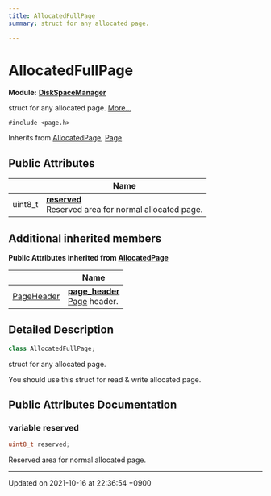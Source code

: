 ```yaml
---
title: AllocatedFullPage
summary: struct for any allocated page. 

---
```


# AllocatedFullPage

**Module:** **[DiskSpaceManager](/Modules/group__DiskSpaceManager)**



struct for any allocated page.  [More...](#detailed-description)


`#include <page.h>`

Inherits from [AllocatedPage](/Classes/structAllocatedPage), [Page](/Classes/structPage)

## Public Attributes

|                | Name           |
| -------------- | -------------- |
| uint8_t | **[reserved](/Classes/structAllocatedFullPage#variable-reserved)** <br>Reserved area for normal allocated page.  |

## Additional inherited members

**Public Attributes inherited from [AllocatedPage](/Classes/structAllocatedPage)**

|                | Name           |
| -------------- | -------------- |
| <a href="/Classes/structPageHeader">PageHeader</a> | **[page_header](/Classes/structAllocatedPage#variable-page-header)** <br><a href="/Classes/structPage">Page</a> header.  |


## Detailed Description

```cpp
class AllocatedFullPage;
```

struct for any allocated page. 

You should use this struct for read & write allocated page. 

## Public Attributes Documentation

### variable reserved

```cpp
uint8_t reserved;
```

Reserved area for normal allocated page. 

-------------------------------

Updated on 2021-10-16 at 22:36:54 +0900
